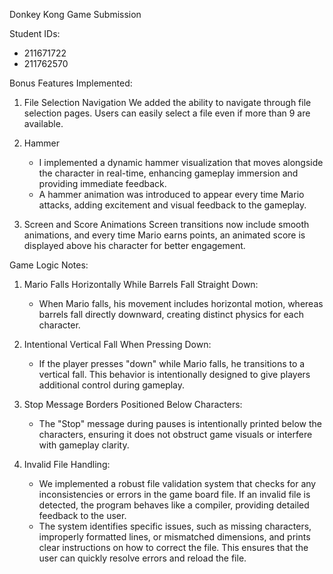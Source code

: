 
Donkey Kong Game Submission

Student IDs:
- 211671722
- 211762570

Bonus Features Implemented:
1. File Selection Navigation
We added the ability to navigate through file selection pages. Users can easily select a file even if more than 9 are available.

2. Hammer
   - I implemented a dynamic hammer visualization that moves alongside the character in real-time, enhancing gameplay immersion and providing immediate feedback.
   - A hammer animation was introduced to appear every time Mario attacks, adding excitement and visual feedback to the gameplay.

3. Screen and Score Animations
Screen transitions now include smooth animations, and every time Mario earns points, an animated score is displayed above his character for better engagement.

Game Logic Notes:
1. Mario Falls Horizontally While Barrels Fall Straight Down:
   - When Mario falls, his movement includes horizontal motion, whereas barrels fall directly downward, creating distinct physics for each character.

2. Intentional Vertical Fall When Pressing Down:
   - If the player presses "down" while Mario falls, he transitions to a vertical fall. This behavior is intentionally designed to give players additional control during gameplay.

3. Stop Message Borders Positioned Below Characters:
   - The "Stop" message during pauses is intentionally printed below the characters, ensuring it does not obstruct game visuals or interfere with gameplay clarity.
  
4. Invalid File Handling:
   - We implemented a robust file validation system that checks for any inconsistencies or errors in the game board file. If an invalid file is detected, the program behaves like a compiler, providing detailed feedback to the user.
   - The system identifies specific issues, such as missing characters, improperly formatted lines, or mismatched dimensions, and prints clear instructions on how to correct the file. This ensures that the user can quickly resolve errors and reload the file.


